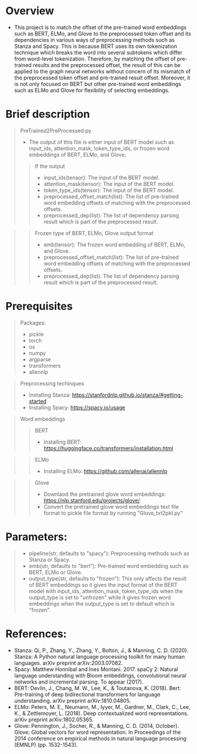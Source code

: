# Overview
- This project is to match the offset of the pre-trained word embeddings such as BERT, ELMo, and Glove to the preprocessed token offset and its dependencies in various ways of preprocessing methods such as Stanza and Spacy. This is because BERT uses its own tokenization technique which breaks the word into several subtokens which differ from word-level tokenization. Therefore, by matching the offset of pre-trained results and the preprocessed offset, the result of this can be applied to the graph neural networks without concern of its mismatch of the preprocessed token offset and pre-trained result offset. Moreover, it is not only focused on BERT but other pre-trained word embeddings such as ELMo and Glove for flexibility of selecting embeddings.


# Brief description
>PreTrained2PreProcessed.py
> - The output of this file is either input of BERT model such as input_ids, attention_mask, token_type_ids, or frozen word embeddings of BERT, ELMo, and Glove.
>> If the output
>> - input_ids(tensor): The input of the BERT model.
>> - attention_mask(tensor): The input of the BERT model.
>> - token_type_ids(tensor): The input of the BERT model.
>> - preprocessed_offset_match(list): The list of pre-trained word embedding offsets of matching with the preprocessed offsets.
>> - preprocessed_dep(list): The list of dependency parsing result which is part of the preprocessed result.

>> Frozen type of BERT, ELMo, Glove output format
>> - emb(tensor): The frozen word embedding of BERT, ELMo, and Glove.
>> - preprocessed_offset_match(list): The list of pre-trained word embedding offsets of matching with the preprocessed offsets.
>> - preprocessed_dep(list): The list of dependency parsing result which is part of the preprocessed result.
 
 
# Prerequisites
> Packages:
> - pickle
> - torch
> - os
> - numpy
> - argparse
> - transformers
> - allennlp

> Preprocessing techinques
> - Installing Stanza: https://stanfordnlp.github.io/stanza/#getting-started
> - Installing Spacy: https://spacy.io/usage

> Word embeddings
>> BERT
>> - Installing BERT: https://huggingface.co/transformers/installation.html

>> ELMo
>> - Installing ELMo: https://github.com/allenai/allennlp

>> Glove
>> - Downlaod the pretrained glove word embeddings: https://nlp.stanford.edu/projects/glove/
>> - Convert the pretrained glove word embeddings text file format to pickle file format by running "Glove_txt2pkl.py"

# Parameters:
> - pipeline(str, defaults to "spacy"): Preprocessing methods such as Stanza or Spacy.
> - emb(str, defaults to "bert"): Pre-trained word embedding such as BERT, ELMo or Glove.
> - output_type(str, defaults to "frozen"): This only affects the result of BERT embeddings so it gives the input format of the BERT model with input_ids, attention_mask, token_type_ids when the output_type is set to "unfrozen" while it gives frozen word embeddings when the output_type is set to default which is "frozen".
> 
# References:
- Stanza: Qi, P., Zhang, Y., Zhang, Y., Bolton, J., & Manning, C. D. (2020). Stanza: A Python natural language processing toolkit for many human languages. arXiv preprint arXiv:2003.07082.
- Spacy: Matthew Honnibal and Ines Montani. 2017. spaCy 2: Natural language understanding with Bloom embeddings, convolutional neural networks and incremental parsing. To appear (2017).
- BERT: Devlin, J., Chang, M. W., Lee, K., & Toutanova, K. (2018). Bert: Pre-training of deep bidirectional transformers for language understanding. arXiv preprint arXiv:1810.04805.
- ELMo: Peters, M. E., Neumann, M., Iyyer, M., Gardner, M., Clark, C., Lee, K., & Zettlemoyer, L. (2018). Deep contextualized word representations. arXiv preprint arXiv:1802.05365.
- Glove: Pennington, J., Socher, R., & Manning, C. D. (2014, October). Glove: Global vectors for word representation. In Proceedings of the 2014 conference on empirical methods in natural language processing (EMNLP) (pp. 1532-1543).
